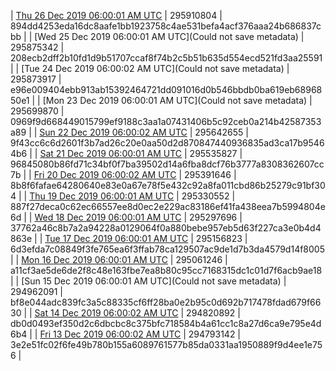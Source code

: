 | [Thu 26 Dec 2019 06:00:01 AM UTC](https://transfer.sh/1lnyj/dashninja-dbdump-20191226070001.tar.bz2) | 295910804 | 894dd4253eda16dc8aafe1bb1923758c4ae531befa4acf376aaa24b686837cbb | 
| [Wed 25 Dec 2019 06:00:01 AM UTC](Could not save metadata) | 295875342 | 208ecb2dff2b10fd1d9b51707ccaf8f74b2c5b51b635d554ecd521fd3aa25591 | 
| [Tue 24 Dec 2019 06:00:02 AM UTC](Could not save metadata) | 295873917 | e96e009404ebb913ab15392464721dd091016d0b546bbdb0ba619eb6896850e1 | 
| [Mon 23 Dec 2019 06:00:01 AM UTC](Could not save metadata) | 295699870 | 0969f9d668449015799ef9188c3aa1a07431406b5c92ceb0a214b42587353a89 | 
| [Sun 22 Dec 2019 06:00:02 AM UTC](https://transfer.sh/ysnga/dashninja-dbdump-20191222070002.tar.bz2) | 295642655 | 9f43cc6c6d2601f3b7ad26c20e0aa50d2d870847440936835ad3ca17b95464b6 | 
| [Sat 21 Dec 2019 06:00:01 AM UTC](https://transfer.sh/CwuoW/dashninja-dbdump-20191221070001.tar.bz2) | 295535827 | 96845080b86fd71c34bf0f7ba39502d14a6fba8dcf76b3777a8308362607cc7b | 
| [Fri 20 Dec 2019 06:00:02 AM UTC](https://transfer.sh/15i2vY/dashninja-dbdump-20191220070002.tar.bz2) | 295391646 | 8b8f6fafae64280640e83e0a67e78f5e432c92a8fa011cbd86b25279c91bf304 | 
| [Thu 19 Dec 2019 06:00:01 AM UTC](https://transfer.sh/oIPF7/dashninja-dbdump-20191219070001.tar.bz2) | 295330552 | 887f27deca0c62ec66557ee8d0ec2e229ac83186ef41fa438eea7b5994804e6d | 
| [Wed 18 Dec 2019 06:00:01 AM UTC](https://transfer.sh/bH97Z/dashninja-dbdump-20191218070001.tar.bz2) | 295297696 | 37762a46c8b7a2a94228a0129064f0a880bebe957eb5d63f227ca3e0b4d4863e | 
| [Tue 17 Dec 2019 06:00:01 AM UTC](https://transfer.sh/dwFG1/dashninja-dbdump-20191217070001.tar.bz2) | 295156823 | 6d3efda7c08849f3fe765ea6f3ffab78ca129507ac9de1d7b3da4579d14f8005 | 
| [Mon 16 Dec 2019 06:00:01 AM UTC](https://transfer.sh/RZEcn/dashninja-dbdump-20191216070001.tar.bz2) | 295061246 | a11cf3ae5de6de2f8c48e163fbe7ea8b80c95cc7168315dc1c01d7f6acb9ae18 | 
| [Sun 15 Dec 2019 06:00:01 AM UTC](Could not save metadata) | 294962091 | bf8e044adc839fc3a5c88335cf6ff28ba0e2b95c0d692b717478fdad679f6630 | 
| [Sat 14 Dec 2019 06:00:02 AM UTC](https://transfer.sh/12BXlb/dashninja-dbdump-20191214070002.tar.bz2) | 294820892 | db0d0493ef350d2c6dbcbc8c375bfc718584b4a61cc1c8a27d6ca9e795e4d6b4 | 
| [Fri 13 Dec 2019 06:00:02 AM UTC]() | 294793142 | 3e2e51fc02f6fe49b780b155a6089761577b85da0331aa1950889f9d4ee1e756 | 
